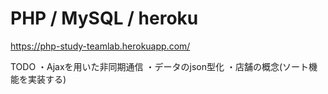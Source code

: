# PHP / MySQL / heroku

https://php-study-teamlab.herokuapp.com/

TODO
・Ajaxを用いた非同期通信
・データのjson型化
・店舗の概念(ソート機能を実装する)

